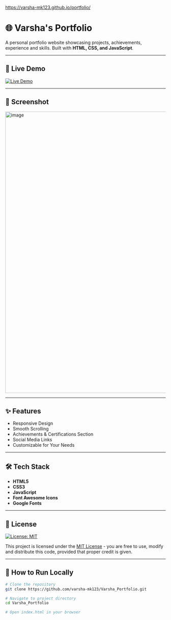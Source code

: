 https://varsha-mk123.github.io/portfolio/
# 🌐 Varsha's Portfolio

A personal portfolio website showcasing projects, achievements, experience and skills. Built with **HTML, CSS, and JavaScript**.

---

## 🚀 Live Demo
[![Live Demo](https://img.shields.io/badge/View-Portfolio-blue?style=for-the-badge)](https://varsha-mk123.github.io/portfolio/)

---

## 📸 Screenshot
<img width="1874" height="881" alt="image" src="https://github.com/user-attachments/assets/ea3f6aac-14bc-4458-8cce-6340ed133f92" />


---

## ✨ Features
- Responsive Design
- Smooth Scrolling
- Achievements & Certifications Section
- Social Media Links
- Customizable for Your Needs

---

## 🛠 Tech Stack
- **HTML5**
- **CSS3**
- **JavaScript**
- **Font Awesome Icons**
- **Google Fonts**

---

## 📜 License
[![License: MIT](https://img.shields.io/badge/License-MIT-green.svg)](LICENSE)

This project is licensed under the [MIT License](LICENSE) - you are free to use, modify and distribute this code, provided that proper credit is given.

---

## 📂 How to Run Locally
```bash
# Clone the repository
git clone https://github.com/varsha-mk123/Varsha_Portfolio.git

# Navigate to project directory
cd Varsha_Portfolio

# Open index.html in your browser
